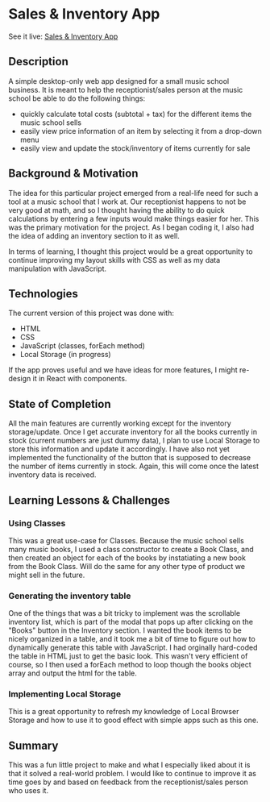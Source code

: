 # Sales & Inventory App

See it live: [Sales & Inventory App](https://tranquil-quokka-7b82d5.netlify.app/)

## Description
A simple desktop-only web app designed for a small music school business. It is meant to help the receptionist/sales person at the music school be able to do the following things:
* quickly calculate total costs (subtotal + tax) for the different items the music school sells
* easily view price information of an item by selecting it from a drop-down menu
* easily view and update the stock/inventory of items currently for sale

## Background & Motivation
The idea for this particular project emerged from a real-life need for such a tool at a music school that I work at. Our receptionist happens to not be very good at math, and so I thought having the ability to do quick calculations by entering a few inputs would make things easier for her. This was the primary motivation for the project. As I began coding it, I also had the idea of adding an inventory section to it as well.

In terms of learning, I thought this project would be a great opportunity to continue improving my layout skills with CSS as well as my data manipulation with JavaScript.

## Technologies
The current version of this project was done with: 
* HTML 
* CSS
* JavaScript (classes, forEach method)
* Local Storage (in progress)

If the app proves useful and we have ideas for more features, I might re-design it in React with components.

## State of Completion
All the main features are currently working except for the inventory storage/update. Once I get accurate inventory for all the books currently in stock (current numbers are just dummy data), I plan to use Local Storage to store this information and update it accordingly. I have also not yet implemented the functionality of the button that is supposed to decrease the number of items currently in stock. Again, this will come once the latest inventory data is received.

## Learning Lessons & Challenges
### Using Classes
This was a great use-case for Classes. Because the music school sells many music books, I used a class constructor to create a Book Class, and then created an object for each of the books by instatiating a new book from the Book Class. Will do the same for any other type of product we might sell in the future.

### Generating the inventory table
One of the things that was a bit tricky to implement was the scrollable inventory list, which is part of the modal that pops up after clicking on the "Books" button in the Inventory section. I wanted the book items to be nicely organized in a table, and it took me a bit of time to figure out how to dynamically generate this table with JavaScript. I had orginally hard-coded the table in HTML just to get the basic look. This wasn't very efficient of course, so I then used a forEach method to loop though the books object array and output the html for the table.

### Implementing Local Storage
This is a great opportunity to refresh my knowledge of Local Browser Storage and how to use it to good effect with simple apps such as this one.


## Summary
This was a fun little project to make and what I especially liked about it is that it solved a real-world problem. I would like to continue to improve it as time goes by and based on feedback from the receptionist/sales person who uses it.




